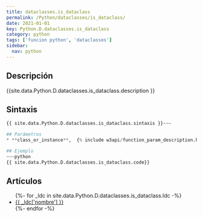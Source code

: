 ```yaml
---
title: dataclasses.is_dataclass
permalink: /Python/dataclasses/is_dataclass/
date: 2021-01-01
key: Python.D.dataclasses.is_dataclass
category: python
tags: ['funcion python', 'dataclasses']
sidebar: 
  nav: python
---
```


## Descripción
{{site.data.Python.D.dataclasses.is_dataclass.description }}

## Sintaxis
~~~python
{{ site.data.Python.D.dataclasses.is_dataclass.sintaxis }}~~~

## Parámetros
* **class_or_instance**,  {% include w3api/function_param_description.html propiedad=site.data.Python.D.dataclasses.is_dataclass valor="class_or_instance" %}

## Ejemplo
~~~python
{{ site.data.Python.D.dataclasses.is_dataclass.code}}
~~~

## Artículos
<ul>
{%- for _ldc in site.data.Python.D.dataclasses.is_dataclass.ldc -%}
   <li>
       <a href="{{_ldc['url'] }}">{{ _ldc['nombre'] }}</a>
   </li>
{%- endfor -%}
</ul>
